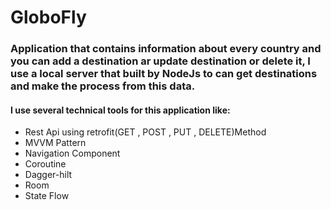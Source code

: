 # __GloboFly__
### Application that contains information about every country and you can add a destination ar update destination or delete it, I use a local server that built by NodeJs to can get destinations and make the process from this data. 
#### __I use several technical tools for this application like:__
- Rest Api using retrofit(GET , POST , PUT , DELETE)Method
- MVVM Pattern
- Navigation Component
- Coroutine
- Dagger-hilt
- Room
- State Flow
